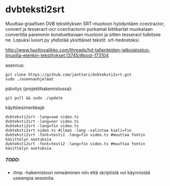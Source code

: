 # dvbteksti2srt
Muuttaa-graafisen DVB tekstityksen SRT-muotoon hyödyntäen ccextractor, convert ja tesseract-ocr
ccectractorin purkamat bittikartat muokataan convertilla paremmin koneluettavaan muotoon ja
sitten tesseract tulkitsee ne.
Lopuksi luosrt.py yhdistää yksittäiset tekstit .srt-tiedostoksi.

http://www.huoltovalikko.com/threads/hd-tallenteiden-jatkojalostus-linuxilla-etenkin-tekstitykset.13745/#post-173104

asennus:

    git clone https://github.com/janttari/dvbteksti2srt.git
    sudo ./asennaohjelmat

päivitys (projektihakemistossa):

    git pull && sudo ./update

käyttöesimerkkejä:

    dvbteksti2srt -lang=swe video.ts
    dvbteksti2srt -lang=nor video.ts
    dvbteksti2srt -lang=fin video.ts
    dvbteksti2srt video.ts #ilman -lang -valintaa kieli=fin
    dvbteksti2srt -font=testi1 -lang=fin video.ts #muuttaa fontin käsittelyn asetuksia
    dvbteksti2srt -font=testi2 -lang=fin video.ts #muuttaa fontin käsittelyn asetuksia
##### TODO:
- /tmp -hakemistoon nimeäminen niin että skriptistä voi käynnistää useampia sessioita.
